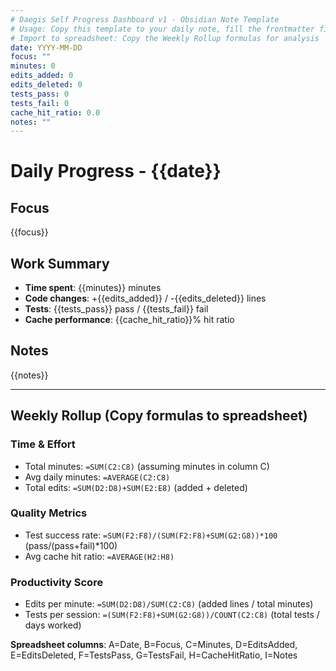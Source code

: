 ```yaml
---
# Daegis Self Progress Dashboard v1 - Obsidian Note Template
# Usage: Copy this template to your daily note, fill the frontmatter fields
# Import to spreadsheet: Copy the Weekly Rollup formulas for analysis
date: YYYY-MM-DD
focus: ""
minutes: 0
edits_added: 0
edits_deleted: 0
tests_pass: 0
tests_fail: 0
cache_hit_ratio: 0.0
notes: ""
---
```


# Daily Progress - {{date}}

## Focus
{{focus}}

## Work Summary
- **Time spent**: {{minutes}} minutes
- **Code changes**: +{{edits_added}} / -{{edits_deleted}} lines
- **Tests**: {{tests_pass}} pass / {{tests_fail}} fail
- **Cache performance**: {{cache_hit_ratio}}% hit ratio

## Notes
{{notes}}

---

## Weekly Rollup (Copy formulas to spreadsheet)

### Time & Effort
- Total minutes: `=SUM(C2:C8)` (assuming minutes in column C)
- Avg daily minutes: `=AVERAGE(C2:C8)`
- Total edits: `=SUM(D2:D8)+SUM(E2:E8)` (added + deleted)

### Quality Metrics  
- Test success rate: `=SUM(F2:F8)/(SUM(F2:F8)+SUM(G2:G8))*100` (pass/(pass+fail)*100)
- Avg cache hit ratio: `=AVERAGE(H2:H8)`

### Productivity Score
- Edits per minute: `=SUM(D2:D8)/SUM(C2:C8)` (added lines / total minutes)
- Tests per session: `=(SUM(F2:F8)+SUM(G2:G8))/COUNT(C2:C8)` (total tests / days worked)

**Spreadsheet columns**: A=Date, B=Focus, C=Minutes, D=EditsAdded, E=EditsDeleted, F=TestsPass, G=TestsFail, H=CacheHitRatio, I=Notes